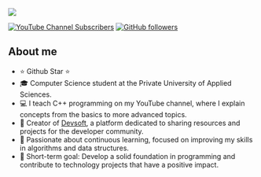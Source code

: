 <div align="center">
</div>
<img src="https://i.imgur.com/jshAfnL.png">

[![YouTube Channel Subscribers](https://img.shields.io/youtube/channel/subscribers/UCIjEgHA1vatSR2K4rfcdNRg?style=social)](https://youtube.com/aristidevs?sub_confirmation=1)
[![GitHub followers](https://img.shields.io/github/followers/arisguimera?style=social)](https://github.com/ArisGuimera)
## About me

- ⭐ Github Star ⭐ 
- 🎓 Computer Science student at the Private University of Applied Sciences.
- 💻 I teach C++ programming on my YouTube channel, where I explain concepts from the basics to more advanced topics.
- 🚀 Creator of [Devsoft](https://devsoft.lat), a platform dedicated to sharing resources and projects for the developer community.
- 🌱 Passionate about continuous learning, focused on improving my skills in algorithms and data structures.
- 🎯 Short-term goal: Develop a solid foundation in programming and contribute to technology projects that have a positive impact.
